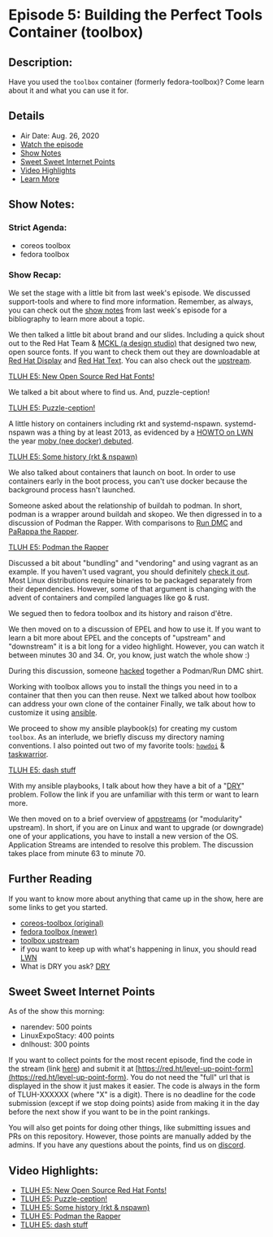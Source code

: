 # Episode 5: Building the Perfect Tools Container (toolbox)

## Description:
Have you used the `toolbox` container (formerly fedora-toolbox)? Come learn about it and what you can use it for.

## Details
* Air Date: Aug. 26, 2020
* [Watch the episode](https://youtu.be/JP4anzvhdAo)
* [Show Notes](#show-notes)
* [Sweet Sweet Internet Points](#sweet-sweet-internet-points)
* [Video Highlights](#video-highlights)
* [Learn More](https://red.ht/leveluphour)

## Show Notes:

### Strict Agenda:
* coreos toolbox
* fedora toolbox

### Show Recap:
We set the stage with a little bit from last week's episode.
We discussed support-tools and where to find more information.
Remember, as always, you can check out the [show notes](../E4/README.md) from last week's episode for a bibliography to learn more about a topic.

We then talked a little bit about brand and our slides.
Including a quick shout out to the Red Hat Team & [MCKL (a design studio)](https://mckltype.com/about/) that designed two new, open source fonts.
If you want to check them out they are downloadable at [Red Hat Display](https://fonts.google.com/specimen/Red+Hat+Display) and [Red Hat Text](https://fonts.google.com/specimen/Red+Hat+Text).
You can also check out the [upstream](https://github.com/RedHatOfficial/RedHatFont).

[TLUH E5: New Open Source Red Hat Fonts!](https://clips.twitch.tv/PlausibleStylishJaguarDendiFace)

We talked a bit about where to find us.
And, puzzle-ception!

[TLUH E5: Puzzle-ception!](https://clips.twitch.tv/ObliviousTrustworthyBillLitty)

A little history on containers including rkt and systemd-nspawn.
systemd-nspawn was a thing by at least 2013, as evidenced by a [HOWTO on LWN](https://lwn.net/Articles/572957/) the year [moby (nee docker) debuted](https://en.wikipedia.org/wiki/Docker_(software)#History).

[TLUH E5: Some history (rkt & nspawn)](https://clips.twitch.tv/DistinctBitterUdonM4xHeh)

We also talked about containers that launch on boot.
In order to use containers early in the boot process, you can't use docker because the background process hasn't launched.

Someone asked about the relationship of buildah to podman.
In short, podman is a wrapper around buildah and skopeo.
We then digressed in to a discussion of Podman the  Rapper.
With comparisons to [Run DMC](https://www.rundmc.com/) and [PaRappa the Rapper](https://en.wikipedia.org/wiki/PaRappa_the_Rapper).

[TLUH E5: Podman the Rapper](https://clips.twitch.tv/FamousMistyFoxKappaRoss)

Discussed a bit about "bundling" and "vendoring" and using vagrant as an example.
If you haven't used vagrant, you should definitely [check it out](https://vagrantup.com).
Most Linux distributions require binaries to be packaged separately from their dependencies.
However, some of that argument is changing with the advent of containers and compiled languages like go & rust.

We segued then to fedora toolbox and its history and raison d'être.

We then moved on to a discussion of EPEL and how to use it.
If you want to learn a bit more about EPEL and the concepts of "upstream" and "downstream" it is a bit long for a video highlight.
However, you can watch it between minutes 30 and 34.
Or, you know, just watch the whole show :)

During this discussion, someone [hacked](https://www.rushordertees.com/design/#/?design=NDg5MTg5NA) together a Podman/Run DMC shirt.

Working with toolbox allows you to install the things you need in to a container that then you can then reuse.
Next we talked about how toolbox can address your own clone of the container
Finally, we talk about how to customize it using [ansible](https://ansible.com).

We proceed to show my ansible playbook(s) for creating my custom `toolbox`.
As an interlude, we briefly discuss my directory naming conventions.
I also pointed out two of my favorite tools: [`howdoi`](https://github.com/gleitz/howdoi) & [taskwarrior](https://taskwarrior.org/).

[TLUH E5: dash stuff](https://clips.twitch.tv/SecretiveDependableMoonTriHard)

With my ansible playbooks, I talk about how they have a bit of a "[DRY](https://en.wikipedia.org/wiki/Don%27t_repeat_yourself)" problem.
Follow the link if you are unfamiliar with this term or want to learn more.

We then moved on to a brief overview of [appstreams](https://developers.redhat.com/blog/2018/11/15/rhel8-introducing-appstreams/) (or "modularity" upstream).
In short, if you are on Linux and want to upgrade (or downgrade) one of your applications, you have to install a new version of the OS.
Application Streams are intended to resolve this problem.
The discussion takes place from minute 63 to minute 70.

## Further Reading

If you want to know more about anything that came up in the show, here are some links to get you started.

* [coreos-toolbox (original)](https://github.com/coreos/toolbox)
* [fedora toolbox (newer)](https://docs.fedoraproject.org/en-US/fedora-silverblue/toolbox/)
* [toolbox upstream](https://github.com/containers/toolbox)
* if you want to keep up with what's happening in linux, you should read [LWN](https://lwn.net)
* What is DRY you ask? [DRY](https://en.wikipedia.org/wiki/Don%27t_repeat_yourself)

## Sweet Sweet Internet Points
As of the show this morning:
* narendev: 500 points
* LinuxExpoStacy: 400 points
* dnlhoust: 300 points

If you want to collect points for the most recent episode, find the code in the stream (link [here](#details)) and submit it at [https://red.ht/level-up-point-form](https://red.ht/level-up-point-form).
You do not need the "full" url that is displayed in the show it just makes it easier.
The code is always in the form of TLUH-XXXXXX (where "X" is a digit).
There is no deadline for the code submission (except if we stop doing points) aside from making it in the day before the next show if you want to be in the point rankings.

You will also get points for doing other things, like submitting issues and PRs on this repository.
However, those points are manually added by the admins.
If you have any questions about the points, find us on [discord](https://discord.gg/5VMVGJt).

## Video Highlights:
* [TLUH E5: New Open Source Red Hat Fonts!](https://clips.twitch.tv/PlausibleStylishJaguarDendiFace)
* [TLUH E5: Puzzle-ception!](https://clips.twitch.tv/ObliviousTrustworthyBillLitty)
* [TLUH E5: Some history (rkt & nspawn)](https://clips.twitch.tv/DistinctBitterUdonM4xHeh)
* [TLUH E5: Podman the Rapper](https://clips.twitch.tv/FamousMistyFoxKappaRoss)
* [TLUH E5: dash stuff](https://clips.twitch.tv/SecretiveDependableMoonTriHard)
